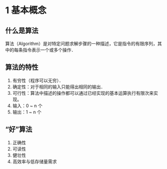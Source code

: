 # 1 基本概念

## 什么是算法

算法（Algorithm）是对特定问题求解步骤的一种描述，它是指令的有限序列，其中的每条指令表示一个或多个操作．

## 算法的特性

1. 有穷性（程序可以无穷）．
2. 确定性：对于相同的输入只能得出相同的输出．
3. 可行性：算法中描述的操作都可以通过已经实现的基本运算执行有限次来实现。
4. 输入：0 ~ n 个
5. 输出：1 ~ n 个

## “好”算法

1. 正确性
2. 可读性
3. 健壮性
4. 高效率与低存储量需求

